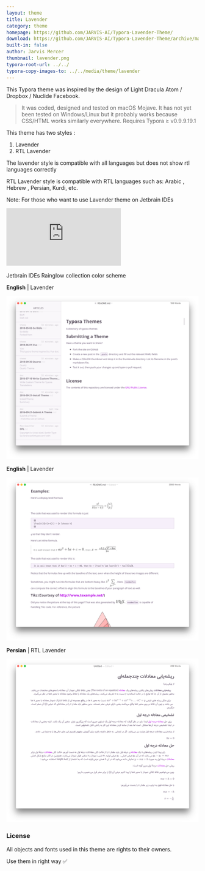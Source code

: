 ```yaml
---
layout: theme
title: Lavender 
category: theme
homepage: https://github.com/JARVIS-AI/Typora-Lavender-Theme/
download: https://github.com/JARVIS-AI/Typora-Lavender-Theme/archive/master.zip
built-in: false
author: Jarvis Mercer
thumbnail: lavender.png
typora-root-url: ../../
typora-copy-images-to: ../../media/theme/lavender
---
```


This Typora theme was inspired by the design of Light Dracula Atom / Dropbox / Nuclide Facebook.

> It was coded, designed and tested on macOS Mojave. It has not yet been tested on Windows/Linux but it probably works because CSS/HTML works similarly everywhere. 
> Requires Typora ≥ v0.9.9.19.1

This theme has two styles :
1. Lavender
2. RTL Lavender



The lavender style is compatible with all languages but does not show rtl languages correctly

RTL Lavender style is compatible with RTL languages such as: Arabic , Hebrew , Persian, Kurdi, etc.

Note: For those who want to use Lavender theme on Jetbrain IDEs 

![Jetbrain IDE Lavender](https://github.com/rainglow/jetbrains/blob/master/colors/lavender.xml)

Jetbrain IDEs Rainglow collection color scheme

**English** | Lavender

![1](/media/theme/lavender/1.png)

**English** | Lavender

![2](/media/theme/lavender/2.png)

**Persian** | RTL Lavender

![3](/media/theme/lavender/3.png)

### License

All objects and fonts used in this theme are rights to their owners.

Use them in right way ✅
